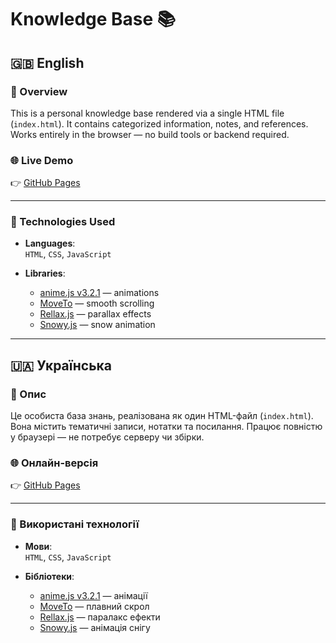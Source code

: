 
# Knowledge Base 📚

## 🇬🇧 English

### 📌 Overview
This is a personal knowledge base rendered via a single HTML file (`index.html`). It contains categorized information, notes, and references. Works entirely in the browser — no build tools or backend required.

### 🌐 Live Demo
👉 [GitHub Pages](https://niarosss.github.io/knowledge-base/)

---

### 🧰 Technologies Used

- **Languages**:  
  `HTML`, `CSS`, `JavaScript`

- **Libraries**:
  - [anime.js v3.2.1](https://animejs.com) — animations  
  - [MoveTo](https://github.com/hsnaydd/moveTo) — smooth scrolling  
  - [Rellax.js](https://dixonandmoe.com/rellax/) — parallax effects  
  - [Snowy.js](https://snowyjs.lol/) — snow animation  

---

## 🇺🇦 Українська

### 📌 Опис
Це особиста база знань, реалізована як один HTML-файл (`index.html`). Вона містить тематичні записи, нотатки та посилання. Працює повністю у браузері — не потребує серверу чи збірки.

### 🌐 Онлайн-версія
👉 [GitHub Pages](https://niarosss.github.io/knowledge-base/)

---

### 🧰 Використані технології

- **Мови**:  
  `HTML`, `CSS`, `JavaScript`

- **Бібліотеки**:
  - [anime.js v3.2.1](https://animejs.com) — анімації  
  - [MoveTo](https://github.com/hsnaydd/moveTo) — плавний скрол  
  - [Rellax.js](https://dixonandmoe.com/rellax/) — паралакс ефекти  
  - [Snowy.js](https://snowyjs.lol/) — анімація снігу  
